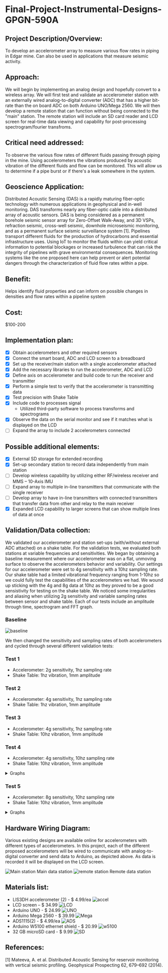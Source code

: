 # Final-Project-Instrumental-Designs-GPGN-590A

## Project Description/Overview: 
To develop an accelerometer array to measure various flow rates in piping in Edgar mine. Can also be used in applications that measure seismic activity.

## Approach: 
We will begin by implementing an analog design and hopefully convert to a wireless array. We will first test and validate an accelerometer station with an externally wired analog-to-digital converter (ADC) that has a higher bit-rate than the on board ADC on both Arduino UNO/Mega 2560. We will then develop a remote station that can function without being connected to the "main" station. The remote station will include an SD card reader and LCD screen for real-time data viewing and capability for post-processing spectrogram/fourier transfroms.

## Critical need addressed: 
To observe the various flow rates of different fluids passing through piping in the mine. Using accelerometers the vibrations produced by acoustic vibration of the different fluids and flow can be monitored. This will allow us to determine if a pipe burst or if there's a leak somewhere in the system. 

## Geoscience Application: 
Distributed Acoustic Sensing (DAS) is a rapidly maturing fiber-optic technology with numerous applications in geophysical and in-well monitoring. DAS transforms nearly any fiber-optic cable into a distributed array of acoustic sensors. DAS is being considered as a permanent borehole seismic sensor array for Zero-Offset Walk-Away, and 3D VSPs, refraction seismic, cross-well seismic, downhole microseismic monitoring, and as a permanent surface seismic surveillance system [1]. Pipelines transport different fluids for the production of hydrocarbons and essential infrastructure uses. Using IoT to monitor the fluids within can yield critical information to potential blockages or increased turbulence that can risk the integrity of pipelines with grave environmental consequences. Monitoring systems like the one proposed here can help prevent or alert potential dangers through the characterization of fluid flow rates within a pipe.

## Benefit: 
Helps identify fluid properties and can inform on possible changes in densities and flow rates within a pipeline system

## Cost: 
$100-200

## Implementation plan:
- [X] Obtain accelerometers and other required sensors
- [X] Connect the smart board, ADC and LCD screen to a breadboard
- [X] Set up the receiver/main station with a single accelerometer attached
- [X] Add the necessary libraries to run the accelerometer, ADC and LCD 
- [X] Define axis on accelerometer and build code to run the receiver and transmitter
- [X] Perform a simple test to verify that the accelerometer is transmitting data
- [X] Test precision with Shake Table 
- [X] Include code to  processes signal
    - Utilized third-party software to process transforms and spectrograms   
- [X] Observe the data on the serial monitor and see if it matches what is displayed on the LCD 
- [ ] Expand the array to include 2 accelerometers connected 

## Possible additional elements: 
- [X] External SD storage for extended recording
- [X] Set-up secondary station to record data independently from main station
- [ ] Develop wireless capability by utilizing either RF/wireless receiver and  MMS – 10-Axis IMU
- [ ] Expand array to multiple in-line transmitters that communicate with the single receiver
- [ ] Develop array to have in-line transmitters with connected transmitters that transfer data from other and relay to the main receiver
- [X] Expanded LCD capability to larger screens that can show multiple lines of data at once

## Validation/Data collection:
We validated our accelerometer and station set-ups (with/without external ADC attached) on a shake table. For the validation tests, we evaluated both stations at variable frequencies and sensitivities. We began by obtaining a baseline measurement where our accelerometer was on a flat, unmoving surface to observe the accelerometers behavior and variability. Our settings for our accelerometer were set to 4g sensitivity with a 10hz sampling rate. Our shake table had a limited vibrational frequency ranging from 1-10hz so we could fully test the capabilities of the accelerometers we had. We wound up sticking with the 4g and 8g data at 10hz as they proved to be a good sensistivity for testing on the shake table. We noticed some irregularities and aliasing when utilizing 2g sensitivity and variable sampling rates between sensor and shake table. Each of our tests include an amplitude through time, spectrogram and FFT graph.

### Baseline
![baseline](/../main/baseline/baseline_1.png)

We then changed the sensitivity and sampling rates of both accelerometers and cycled through several different validation tests:

### Test 1
-  Accelerometer: 2g sensitivity, 1hz sampling rate
-  Shake Table: 1hz vibration, 1mm amplitude

### Test 2
- Accelerometer: 4g sensitivity, 1hz sampling rate
- Shake Table: 1hz vibration, 1mm amplitude

### Test 3
- Accelerometer: 4g sensitivity, 1hz sampling rate
- Shake Table: 10hz vibration, 1mm amplitude

### Test 4
- Accelerometer: 4g sensitivity, 10hz sampling rate
- Shake Table: 10hz vibration, 1mm amplitude

<details><summary>Graphs</summary>
    Accelerometer with no ADC:
    <p align="middle">   
        <img src="/../main/Accelerometer (no adc)/4g/x_4g_time.bmp" width="32%" />
        <img src="/../main/Accelerometer (no adc)/4g/y_4g_time.bmp" width="32%" />
        <img src="/../main/Accelerometer (no adc)/4g/z_4g_time.bmp" width="32%" />
        </p>
    <p align="middle">   
        <img src="/../main/Accelerometer (no adc)/4g/x_4g_waterfall.bmp" width="32%" />
        <img src="/../main/Accelerometer (no adc)/4g/y_4g_waterfall.bmp" width="32%" />
        <img src="/../main/Accelerometer (no adc)/4g/z_4g_waterfall.bmp" width="32%" />
        </p>
    <p align="middle">   
        <img src="/../main/Accelerometer (no adc)/4g/x_4g_spectro.bmp" width="32%" />
        <img src="/../main/Accelerometer (no adc)/4g/y_4g_spectro.bmp" width="32%" />
        <img src="/../main/Accelerometer (no adc)/4g/z_4g_spectro.bmp" width="32%" />
        </p>
 
    
    Accelerometer with ADC:
        
   <p align="middle">
        <img src="/../main/Accelerometer (with adc)/4g_D/x_4g_10hz_time.bmp" width="32%" />
        <img src="/../main/Accelerometer (with adc)/4g_D/y_4g_10hz_time.bmp" width="32%" />
        <img src="/../main/Accelerometer (with adc)/4g_D/z_4g_10hz_time.bmp" width="32%" />
   <p align="middle">
        <img src="/../main/Accelerometer (with adc)/4g_D/x_4g_10hz_waterfall.bmp" width="32%" />
        <img src="/../main/Accelerometer (with adc)/4g_D/y_4g_10hz_waterfall.bmp" width="32%" />
        <img src="/../main/Accelerometer (with adc)/4g_D/z_4g_10hz_waterfall.bmp" width="32%" />
        </p>
   <p align="middle">
        <img src="/../main/Accelerometer (with adc)/4g_D/x_4g_10hz_spectro.bmp" width="32%" />
        <img src="/../main/Accelerometer (with adc)/4g_D/y_4g_10hz_spectro.bmp" width="32%" />
        <img src="/../main/Accelerometer (with adc)/4g_D/z_4g_10hz_spectro.bmp" width="32%" />
        </p>
    </details>

### Test 5
- Accelerometer: 8g sensitivity, 10hz sampling rate
- Shake Table: 10hz vibration, 1mm amplitude

<details><summary>Graphs</summary>
    Accelerometer with no ADC:
    <p align="middle">   
        <img src="/../main/Accelerometer (no adc)/8g/x_8g_time.bmp" width="32%" />
        <img src="/../main/Accelerometer (no adc)/8g/y_8g_time.bmp" width="32%" />
        <img src="/../main/Accelerometer (no adc)/8g/z_8g_time.bmp" width="32%" />
        </p>
    <p align="middle">   
        <img src="/../main/Accelerometer (no adc)/8g/x_8g_waterfall.bmp" width="32%" />
        <img src="/../main/Accelerometer (no adc)/8g/y_8g_waterfall.bmp" width="32%" />
        <img src="/../main/Accelerometer (no adc)/8g/z_8g_waterfall.bmp" width="32%" />
        </p>
    <p align="middle">   
        <img src="/../main/Accelerometer (no adc)/8g/x_8g_spectro.bmp" width="32%" />
        <img src="/../main/Accelerometer (no adc)/8g/y_8g_spectro.bmp" width="32%" />
        <img src="/../main/Accelerometer (no adc)/8g/z_8g_spectro.bmp" width="32%" />
        </p>
 
    
    Accelerometer with ADC:
        
   <p align="middle">
        <img src="/../main/Accelerometer (with adc)/8g_D/x_8g_10z_time.bmp" width="32%" />
        <img src="/../main/Accelerometer (with adc)/8g_D/y_8g_10hz_time.bmp" width="32%" />
        <img src="/../main/Accelerometer (with adc)/8g_D/z_8g_10hz_time.bmp" width="32%" />
   <p align="middle">
        <img src="/../main/Accelerometer (with adc)/8g_D/x_8g_10hz_waterfall.bmp" width="32%" />
        <img src="/../main/Accelerometer (with adc)/8g_D/y_8g_10hz_waterfall.bmp" width="32%" />
        <img src="/../main/Accelerometer (with adc)/8g_D/z_8g_10hz_waterfall.bmp" width="32%" />
        </p>
   <p align="middle">
        <img src="/../main/Accelerometer (with adc)/8g_D/x_8g_10hz_spectro.bmp" width="32%" />
        <img src="/../main/Accelerometer (with adc)/8g_D/y_8g_10hz_spectro.bmp" width="32%" />
        <img src="/../main/Accelerometer (with adc)/8g_D/z_8g_10hz_spectro.bmp" width="32%" />
        </p>
    </details>

## Hardware Wiring Diagram:
Various existing designs are available online for accelerometers with different types of accelerometers. In this project, each of the different proposed accelerometers will be wired to communicate with analog-to-digital converter and send data to Arduino, as depicted above. As data is recorded it will be displayed on the LCD screen.

![Main station](/../main/images/main.png)
Main data station
![remote station](/../main/images/remote.png)
Remote data station

## Materials list:
- LIS3DH accelerometer (2) - $ 4.99/ea
![accel](/../main/images/lis.jpeg) 
- LCD screen – $ 34.99​
![LCD](/../main/images/TFTLCD.jpg)
- Arduino UNO - $ 24.99
![UNO](/../main/images/UNO.jpeg)
- Arduino Mega 2560 - $ 39.99
![Mega](/../main/images/Mega.jpg)
- ADS1115(2) - $ 4.99/ea
![ADS](/../main/images/adc.jpg)
- Arduino W5100 ethernet shield - $ 20.99
![w5100](/../main/images/w5100.jpg)
- 32 GB microSD card - $ 9.99
![SD](/../main/images/SD.jpg)

## References:
[1] Mateeva, A. et al. Distributed Acoustic Sensing for reservoir monitoring with vertical seismic profiling. Geophysical Prospecting 62, 679–692 (2014). 
